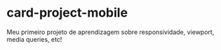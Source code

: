 # card-project-mobile
Meu primeiro projeto de aprendizagem sobre responsividade, viewport, media queries, etc!
